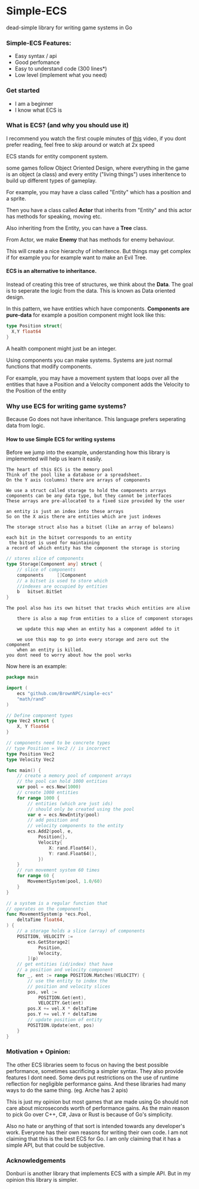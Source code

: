 # Simple-ECS
dead-simple library for writing
game systems in Go

### Simple-ECS Features:
- Easy syntax / api
- Good perfomance
- Easy to understand code (300 lines*)
- Low level (implement what you need)

### Get started
 - I am a beginner
 - I know what ECS is



### What is ECS? (and why you should use it)
I recommend you watch the first couple minutes of [this](https://youtu.be/9LNgSDP1zrw?t=2m40s)
video, if you dont prefer reading, feel free to skip around
or watch at 2x speed

ECS stands for entity component system.

some games follow Object Oriented Design,
where everything in the game is an object (a class)
and every entity ("living things") uses inheritence
to build up different types of gameplay.

For example, you may have a class called
"Entity" which has a position and a sprite.

Then you have a class called **Actor** that inherits from
"Entity" and this actor has methods for speaking, moving etc.

Also inheriting from the Entity, you can have a
**Tree** class.

From Actor, we make **Enemy** that has methods
for enemy behaviour.

This will create a nice hierarchy of inheritence.
But things may get complex if for example you for example
want to make an Evil Tree.


#### ECS is an alternative to inheritance.


Instead of creating this tree of structures, we
think about the **Data**. The goal is to
seperate the logic from the data.
This is known as
Data oriented design.

In this pattern, we have entities
which have components.
**Components are pure-data**
for example a position component
might look like this:
```go
type Position struct{
  X,Y float64
}
```
A health component might
just be an integer.

Using components you can make systems.
Systems are just normal functions that
modify components.

For example, you may have a movement system
that loops over all the entities that
have a Position and a Velocity component
adds the Velocity to the Position of the entity

### Why use ECS for writing game systems?
  Because Go does not have inheritance.
  This language prefers seperating data from
  logic.

#### How to use Simple ECS for writing systems
Before we jump into the example, understanding how
this library is implemented will help us learn it easily.

	The heart of this ECS is the memory pool
	Think of the pool like a database or a spreadsheet.
	On the Y axis (columns) there are arrays of components

	We use a struct called storage to hold the components arrays
	components can be any data type, but they cannot be interfaces
	These arrays are pre-allocated to a fixed size provided by the user

	an entity is just an index into these arrays
	So on the X axis there are entities which are just indexes

	The storage struct also has a bitset (like an array of boleans)

	each bit in the bitset corresponds to an entity
	 the bitset is used for maintaining
	a record of which entity has the component the storage is storing
```go
// stores slice of components
type Storage[Component any] struct {
	// slice of components
	components     []Component
	// a bitset is used to store which
	//indexes are occupied by entities
	b   bitset.BitSet
}
```

	The pool also has its own bitset that tracks which entities are alive

		there is also a map from entities to a slice of component storages

		we update this map when an entity has a component added to it

		we use this map to go into every storage and zero out the component
		when an entity is killed.
    you dont need to worry about how the pool works

Now here is an example:
```go
package main

import (
	ecs "github.com/BrownNPC/simple-ecs"
	"math/rand"
)

// Define component types
type Vec2 struct {
	X, Y float64
}

// components need to be concrete types
// type Position = Vec2 // is incorrect
type Position Vec2
type Velocity Vec2

func main() {
	// create a memory pool of component arrays
	// the pool can hold 1000 entities
	var pool = ecs.New(1000)
	// create 1000 entities
	for range 1000 {
		// entities (which are just ids)
		// should only be created using the pool
		var e = ecs.NewEntity(pool)
		// add position and
		// velocity components to the entity
		ecs.Add2(pool, e,
			Position{},
			Velocity{
				X: rand.Float64(),
				Y: rand.Float64(),
			})
	}
	// run movement system 60 times
	for range 60 {
		MovementSystem(pool, 1.0/60)
	}
}

// a system is a regular function that
// operates on the components
func MovementSystem(p *ecs.Pool,
	deltaTime float64,
) {
	// a storage holds a slice (array) of components
	POSITION, VELOCITY :=
		ecs.GetStorage2[
			Position,
			Velocity,
		](p)
	// get entities (id/index) that have
	// a position and velocity component
	for _, ent := range POSITION.Matches(VELOCITY) {
		// use the entity to index the
		// position and velocity slices
		pos, vel :=
			POSITION.Get(ent),
			VELOCITY.Get(ent)
		pos.X += vel.X * deltaTime
		pos.Y += vel.Y * deltaTime
		// update position of entity
		POSITION.Update(ent, pos)
	}
}
```

### Motivation + Opinion:
  The other ECS libraries seem
  to focus on having the best
  possible performance,
  sometimes sacrificing a
  simpler syntax. They also provide features
  I dont need.
  Some devs put
  restrictions on the use of
  runtime reflection for negligible
  performance gains. And these libraries had
  many ways to do
  the same thing. (eg. Arche has 2 apis)

  This is just my opinion but most
  games that are made using Go should
  not care about microseconds worth
  of performance gains. As the main reason
  to pick Go over C++, C#, Java or Rust is
  because of Go's simplicity.
  
  Also no hate or anything of that sort
  is intended towards any developer's work.
  Everyone has their own reasons for writing
  their own code. I am not claiming that
  this is the best ECS for Go. I am only claiming
  that it has a simple API,
  but that could be subjective.

### Acknowledgements
  Donburi is another library that
  implements ECS with a simple API.
  But in my opinion this library is
  simpler.
